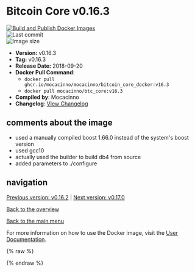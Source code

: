 # Bitcoin Core v0.16.3

[![Build and Publish Docker Images](https://github.com/mocacinno/bitcoin_core_docker/actions/workflows/build-and-publish.yml/badge.svg?branch=v16.3)](https://github.com/mocacinno/bitcoin_core_docker/actions/workflows/build-and-publish.yml)  
![Last commit](https://badgen.net/github/last-commit/mocacinno/bitcoin_core_docker/v16.3)  
![Image size](https://badgen.net/docker/size/mocacinno/btc_core/v16.3?color=green)  

- **Version:** v0.16.3
- **Tag:** v0.16.3
- **Release Date:** 2018-09-20
- **Docker Pull Command**:
  - `docker pull ghcr.io/mocacinno/mocacinno/bitcoin_core_docker:v16.3`
  - `docker pull mocacinno/btc_core:v16.3`
- **Compiled by**: Mocacinno
- **Changelog**: [View Changelog](https://github.com/bitcoin/bitcoin/blob/v0.16.3/doc/release-notes.md)

## comments about the image

- used a manually compiled boost 1.66.0 instead of the system's boost version
- used gcc10
- actually used the builder to build db4 from source
- added parameters to ./configure

## navigation

[Previous version: v0.16.2](./v16.2.md) | [Next version: v0.17.0](./v17.0.md)

[Back to the overview](./Readme.md)

[Back to the main menu](../Readme.md)

For more information on how to use the Docker image, visit the [User Documentation](../userdocs/Readme.md).

<!-- Google tag (gtag.js) -->
{% raw %}
<script async src="https://www.googletagmanager.com/gtag/js?id=G-BPC6NC6FF9"></script>
<script>
  window.dataLayer = window.dataLayer || [];
  function gtag(){dataLayer.push(arguments);}
  gtag('js', new Date());
  gtag('config', 'G-BPC6NC6FF9');
</script>
{% endraw %}
